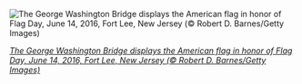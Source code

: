 
![The George Washington Bridge displays the American flag in honor of Flag Day, June 14, 2016, Fort Lee, New Jersey (© Robert D. Barnes/Getty Images)](https://cn.bing.com//th?id=OHR.LargestFlag_EN-US9248418324_1920x1080.jpg&rf=LaDigue_1920x1080.jpg&pid=hp)

*[The George Washington Bridge displays the American flag in honor of Flag Day, June 14, 2016, Fort Lee, New Jersey (© Robert D. Barnes/Getty Images)](https://www.bing.com/search?q=flag+day+united+states&form=hpcapt&filters=HpDate%3a%2220210614_0700%22)*

